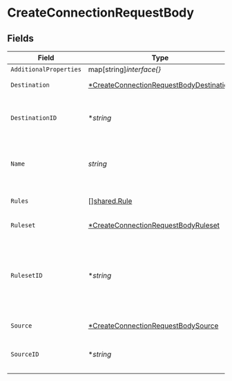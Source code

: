 # CreateConnectionRequestBody


## Fields

| Field                                                                                                        | Type                                                                                                         | Required                                                                                                     | Description                                                                                                  |
| ------------------------------------------------------------------------------------------------------------ | ------------------------------------------------------------------------------------------------------------ | ------------------------------------------------------------------------------------------------------------ | ------------------------------------------------------------------------------------------------------------ |
| `AdditionalProperties`                                                                                       | map[string]*interface{}*                                                                                     | :heavy_minus_sign:                                                                                           | N/A                                                                                                          |
| `Destination`                                                                                                | [*CreateConnectionRequestBodyDestination](../../models/operations/createconnectionrequestbodydestination.md) | :heavy_minus_sign:                                                                                           | Destination input object                                                                                     |
| `DestinationID`                                                                                              | **string*                                                                                                    | :heavy_minus_sign:                                                                                           | ID of a destination to bind to the connection                                                                |
| `Name`                                                                                                       | *string*                                                                                                     | :heavy_check_mark:                                                                                           | A unique name of the connection for the source                                                               |
| `Rules`                                                                                                      | [][shared.Rule](../../models/shared/rule.md)                                                                 | :heavy_minus_sign:                                                                                           | Array of rules to apply                                                                                      |
| `Ruleset`                                                                                                    | [*CreateConnectionRequestBodyRuleset](../../models/operations/createconnectionrequestbodyruleset.md)         | :heavy_minus_sign:                                                                                           | Ruleset input object                                                                                         |
| `RulesetID`                                                                                                  | **string*                                                                                                    | :heavy_minus_sign:                                                                                           | ID of a rule to bind to the connection. Default to the Workspace default ruleset                             |
| `Source`                                                                                                     | [*CreateConnectionRequestBodySource](../../models/operations/createconnectionrequestbodysource.md)           | :heavy_minus_sign:                                                                                           | Source input object                                                                                          |
| `SourceID`                                                                                                   | **string*                                                                                                    | :heavy_minus_sign:                                                                                           | ID of a source to bind to the connection                                                                     |